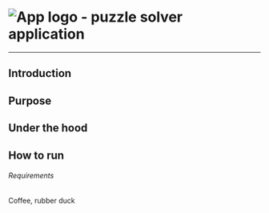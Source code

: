 #  ![App logo](https://i.ibb.co/zhk5XjC/wa.jpg) - puzzle solver application  
--------

## Introduction

## Purpose

## Under the hood

## How to run

###### Requirements

Coffee, rubber duck